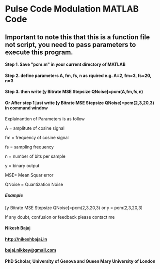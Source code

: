 # Pulse Code Modulation MATLAB Code
## Important to note this that this is a function file not script, you need to pass parameters to execute this program.

#### Step 1.  Save "pcm.m" in your current directory of MATLAB

#### Step 2. define parameters  A, fm, fs, n  as rquired e.g. A=2, fm=3, fs=20, n=3

#### Step 3. then write  [y Bitrate MSE Stepsize QNoise]=pcm(A,fm,fs,n)

#### Or After step 1 just write [y Bitrate MSE Stepsize QNoise]=pcm(2,3,20,3) in command window

Explainantion of Parameters is as follow

A  = amplitute of cosine signal

fm = frequency of cosine signal

fs = sampling frequency

n  = number of bits per sample

y = binary output

MSE= Mean Squar error

QNoise = Quantization Noise

##### Example 
[y Bitrate MSE Stepsize QNoise]=pcm(2,3,20,3)
or
y = pcm(2,3,20,3)


If any doubt, confusion or feedback please contact me
#### Nikesh Bajaj
#### http://nikeshbajaj.in
#### bajaj.nikkey@gmail.com
#### PhD Scholar, University of Genova and Queen Mary University of London

